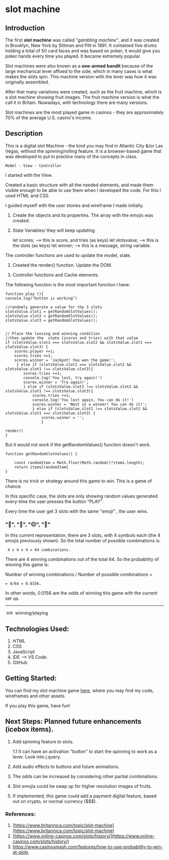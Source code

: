 # slot machine

## Introduction

The first **slot machine** was called *"gambling machine"*, and it was created in Brooklyn, New York by Sittman and Pitt in 1891. It contained five drums holding a total of 50 card faces and was based on poker; it would give you poker hands every time you played. It became extremely popular.

Slot machines were also known as a **one-armed** **bandit** because of the large mechanical lever affixed to the side, which in many cases is what makes the slots spin. This machine version with the lever was how it was originally assembled.

After that many variations were created, such as the fruit machine, which is a slot machine showing fruit images. The fruit machine version is what the call it in Britain. Nowadays, with technology there are many versions.

Slot machines are the most played game in casinos - they are approximately 70% of the average U.S. casino's income.


## Description

This is a digital slot Machine - the kind you may find in Atlantic City &/or Las Vegas, without the spinning/rolling feature. It is a browser-based game that was developed to put in practice many of the concepts in class.


    Model - View - Controller

I started with the View. 

Created a basic structure with all the needed elements, and made them visible enough to be able to use them when I developed the code. For this I used HTML and CSS.

I guided myself with the user stories and wireframe I made initially.

1. Create the objects and its properties. The array with the emojis was created. 

2. State Variables/ they will keep updating

	let scores; --> this is score, and tries (as keys)
	let slotsvalue; --> this is the slots (as keys)
	let winner; --> this is a message, string variable.

The controller functions are used to update the model, state.

2. Created the render() function. Update the DOM.


3. Controller functions and Cache elements.

The following function is the most important function I have:

	function play (){
    console.log("button is working")

    //randomly generate a value for the 3 slots 
    slotsValue.slot1 = getRandomSlotValues();
    slotsValue.slot2 = getRandomSlotValues();
    slotsValue.slot3 = getRandomSlotValues();


    // Place the loosing and winning condition
    //then update the  state (scores and tries) with that value
    if (slotsValue.slot1 === slotsValue.slot2 && slotsValue.slot1 === slotsValue.slot3) {
        scores.player +=1;
        scores.tries +=1;
        scores.winner = 'Jackpot! You won the game!';
         } else if (slotsValue.slot1 === slotsValue.slot2 && slotsValue.slot1 !== slotsValue.slot3){
            scores.tries +=1;
            console.log('You lost, try again!')
            scores.winner = 'Try again!';
            } else if (slotsValue.slot1 !== slotsValue.slot2 && slotsValue.slot1 !== slotsValue.slot3){
                scores.tries +=1;
                console.log('You lost again, You can do it!')
                scores.winner = 'Next is a winner! You can do it!';
                } else if (slotsValue.slot1 !== slotsValue.slot2 && slotsValue.slot1 === slotsValue.slot3) {
                    scores.winner = '';
                    }
    
    render()
	}


But it would not work if the getRandomValues() function doesn't work.


	function getRandomSlotValues() {
 
    	const randomItem = Math.floor(Math.random()*items.length);
    	return items[randomItem]
	}




There is no trick or strategy around this game to win. This is a game of chance. 

In this specific case, the slots are only showing random values generated every-time the user presses the button "PLAY".


Every time the user get 3 slots with the same "emoji" , the user wins. 

###  "🎩", "🏡", "😑", "🦄"


In this current representation, there are 3 slots, with 4 symbols each (the 4 emojis previously shown). So the total number of possible combinations is:

	 4 x 4 x 4 = 64 combinations. 

There are 4 winning combinations out of the total 64. So the probability of winning this game is:

Number of winning combinations / Number of possible combinations = 

	= 4/64 = 0.0156.

In other words, 0.0156 are the odds of winning this game with the current set up.


---

<img> init
<img> winning/playing


## Technologies Used: 

1. HTML
2. CSS
3. JavaScript
4. IDE --> VS Code.
5. GitHub


## Getting Started: 

You can find my slot machine game [here](https://github.com/gianellin/slot_machineGame), where you may find my code, wireframes and other assets.


If you play this game, have fun! 

## Next Steps: Planned future enhancements (icebox items).

1. Add spinning feature to slots.

    1.1 It can have an activation "button" to start the spinning to work as a lever.
		Look into j.query.

2. Add audio effects to buttons and future animations.
3. The odds can be increased by considering other partial combinations.
4. Slot emojis could be swap up for higher resolution images of fruits.
5. If implemented, this game could add a payment digital feature, based out on crypto, or normal currency ($$$).

### References: 

1. [https://www.britannica.com/topic/slot-machine](https://www.britannica.com/topic/slot-machine)
2. [https://www.online-casinos.com/slots/history/](https://www.online-casinos.com/slots/history/)
3. [https://www.casinosmash.com/features/how-to-use-probability-to-win-at-slots ](https://www.casinosmash.com/features/how-to-use-probability-to-win-at-slots )